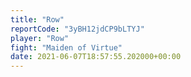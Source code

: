 ```yaml
---
title: "Row"
reportCode: "3yBH12jdCP9bLTYJ"
player: "Row"
fight: "Maiden of Virtue"
date: 2021-06-07T18:57:55.202000+00:00
---
```


